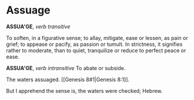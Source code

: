 # Assuage

**ASSUA'GE**, _verb transitive_

To soften, in a figurative sense; to allay, mitigate, ease or lessen, as pain or grief; to appease or pacify, as passion or tumult. In strictness, it signifies rather to moderate, than to quiet, tranquilize or reduce to perfect peace or ease.

**ASSUA'GE**, _verb intransitive_ To abate or subside.

The waters assuaged. [[Genesis 8#1|Genesis 8:1]].

But I apprehend the sense is, the waters were checked; Hebrew.